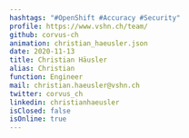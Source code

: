 ```yaml
---
hashtags: "#OpenShift #Accuracy #Security"
profile: https://www.vshn.ch/team/
github: corvus-ch
animation: christian_haeusler.json
date: 2020-11-13
title: Christian Häusler
alias: Christian
function: Engineer
mail: christian.haeusler@vshn.ch
twitter: corvus_ch
linkedin: christianhaeusler
isClosed: false
isOnline: true
---
```

